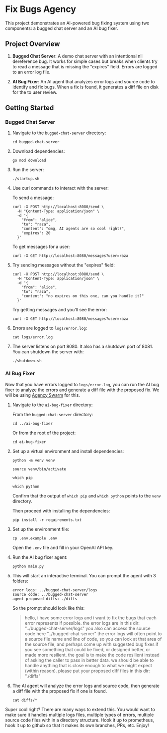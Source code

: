 # Fix Bugs Agency

This project demonstrates an AI-powered bug fixing system using two components: a bugged chat server and an AI bug fixer.

## Project Overview

1. **Bugged Chat Server**: A demo chat server with an intentional nil dereference bug. It works for simple cases but breaks when clients try to read a message that is missing the "expires" field. Errors are logged to an error log file.

2. **AI Bug Fixer**: An AI agent that analyzes error logs and source code to identify and fix bugs. When a fix is found, it generates a diff file on disk for the to user review.

## Getting Started

### Bugged Chat Server

1. Navigate to the `bugged-chat-server` directory:

    ```
    cd bugged-chat-server
    ```

2. Download dependencies:

    ```
    go mod download
    ```

3. Run the server:

    ```
    ./startup.sh
    ```

4. Use curl commands to interact with the server:

    To send a message:

    ```
    curl -X POST http://localhost:8080/send \
      -H "Content-Type: application/json" \
      -d '{
        "from": "alice",
        "to": "raza",
        "content": "omg, AI agents are so cool right?",
        "expires": 20
      }'
    ```

    To get messages for a user:

    ```
    curl -X GET http://localhost:8080/messages?user=raza
    ```

5. Try sending messages without the "expires" field:

    ```
    curl -X POST http://localhost:8080/send \
      -H "Content-Type: application/json" \
      -d '{
        "from": "alice",
        "to": "raza",
        "content": "no expires on this one, can you handle it?"
      }'
    ```

    Try getting messages and you'll see the error:

    ```
    curl -X GET http://localhost:8080/messages?user=raza
    ```

6. Errors are logged to `logs/error.log`:

    ```
    cat logs/error.log
    ```

7. The server listens on port 8080. It also has a shutdown port of 8081. You can shutdown the server with:

    ```
    ./shutdown.sh
    ```

### AI Bug Fixer

Now that you have errors logged to `logs/error.log`, you can run the AI bug fixer to analyze the errors and generate a diff file with the proposed fix. We will be using [Agency Swarm](https://github.com/VRSEN/agency-swarm) for this.

1. Navigate to the `ai-bug-fixer` directory:

    From the `bugged-chat-server` directory:

    ```
    cd ../ai-bug-fixer
    ```

    Or from the root of the project:

    ```
    cd ai-bug-fixer
    ```

2. Set up a virtual environment and install dependencies:

    ```
    python -m venv venv
    ```

    ```
    source venv/bin/activate
    ```

    ```
    which pip
    ```

    ```
    which python
    ```

    Confirm that the output of `which pip` and `which python` points to the `venv` directory.

    Then proceed with installing the dependencies:

    ```
    pip install -r requirements.txt
    ```

3. Set up the environment file:

    ```
    cp .env.example .env
    ```

    Open the `.env` file and fill in your OpenAI API key.

4. Run the AI bug fixer agent:

    ```
    python main.py
    ```

5. This will start an interactive terminal. You can prompt the agent with 3 folders:

    ```
    error logs: ../bugged-chat-server/logs
    source code: ../bugged-chat-server
    agent proposed diffs: ./diffs
    ```

    So the prompt should look like this:

    > hello, i have some error logs and i want to fix the bugs that each error represents if possible. the error logs are in this dir: "../bugged-chat-server/logs" you also can access the source code here "../bugged-chat-server" the error logs will often point to a source file name and line of code, so you can look at that area of the source file, and perhaps come up with suggested bug fixes if you see something that could be fixed, or designed better, or made more resilient. the goal is to make the code resilient instead of asking the caller to pass in better data. we should be able to handle anything that is close enough to what we might expect (within reason). please put your proposed diff files in this dir: "./diffs"

6. The AI agent will analyze the error logs and source code, then generate a diff file with the proposed fix if one is found.

    ```
    cat diffs/*
    ```

Super cool right? There are many ways to extend this. You would want to make sure it handles multiple logs files, multiple types of errors, multiple source code files with in a directory structure. Hook it up to prometheus, hook it up to github so that it makes its own branches, PRs, etc. Enjoy!
